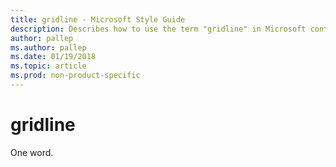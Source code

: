 ```yaml
---
title: gridline - Microsoft Style Guide
description: Describes how to use the term "gridline" in Microsoft content.
author: pallep
ms.author: pallep
ms.date: 01/19/2018
ms.topic: article
ms.prod: non-product-specific
---
```


# gridline

One word.
